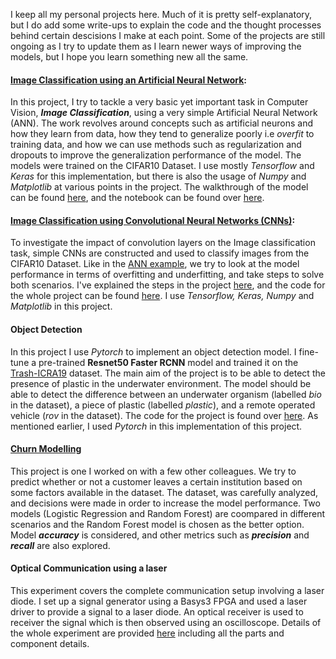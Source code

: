 I keep all my personal projects here. Much of it is pretty self-explanatory, but I do add some write-ups to explain the code and the thought processes behind certain descisions I make at each point. 
Some of the projects are still ongoing as I try to update them as I learn newer ways of improving the models, but I hope you learn something new all the same.



#### [Image Classification using an Artificial Neural Network](https://oppongk23.github.io/Image-Classification-ANN/): 
In this project, I try to tackle a very basic yet important task in Computer Vision, _**Image Classification**_, using a  very simple Artificial Neural Network (ANN). The work revolves around concepts such as artificial neurons and how they learn from data, how they tend to generalize poorly i.e _overfit_ to training data, and how we can use methods such as regularization and dropouts to improve the generalization performance of the model. The models were trained on the CIFAR10 Dataset. I use mostly _Tensorflow_ and _Keras_ for this implementation, but there is also the usage of _Numpy_ and _Matplotlib_ at various points in the project. The walkthrough of the model can be found [here](https://oppongk23.github.io/Image-Classification-ANN/), and the notebook can be found over [here](https://github.com/oppongk23/Image-Classification-ANN/blob/main/ANN_Assignment.ipynb).


#### [Image Classification using Convolutional Neural Networks (CNNs)](https://oppongk23.github.io/Image-Classification-CNN/):
To investigate the impact of convolution layers on the Image classification task, simple CNNs are constructed and used to classify images from the CIFAR10 Dataset. Like in the [ANN example](https://oppongk23.github.io/Image-Classification-ANN/), we try to look at the model performance in terms of overfitting and underfitting, and take steps to solve both scenarios. I've explained the steps in the project [here](https://oppongk23.github.io/Image-Classification-CNN/), and the code for the whole project can be found [here](https://github.com/oppongk23/Image-Classification-CNN/blob/main/CIFAR-10_CNN.ipynb). I use _Tensorflow, Keras, Numpy_ and _Matplotlib_ in this project.


#### Object Detection
In this project I use _Pytorch_ to implement an object detection model. I fine-tune a pre-trained **Resnet50 Faster RCNN** model and trained it on the [Trash-ICRA19](https://experts.umn.edu/en/datasets/trash-icra19-a-bounding-box-labeled-dataset-of-underwater-trash) dataset. The main aim of the project is to be able to detect the presence of plastic in the underwater environment. The model should be able to detect the difference between an underwater organism (labelled _bio_ in the dataset), a piece of plastic (labelled _plastic_), and a remote operated vehicle (_rov_ in the dataset). The code for the project is found over [here](). As mentioned earlier, I used _Pytorch_ in this implementation of this project.


#### [Churn Modelling](https://github.com/oppongk23/Churn_Modelling) 
This project is one I worked on with a few other colleagues. We try to predict whether or not a customer leaves a certain institution based on some factors available in the dataset. The dataset, was carefully analyzed, and decisions were made in order to increase the model performance. Two models (Logistic Regression and Random Forest) are coompared in different scenarios and the Random Forest model is chosen as the better option. Model **_accuracy_** is considered, and other metrics such as **_precision_** and **_recall_** are also explored.


#### Optical Communication using a laser
This experiment covers the complete communication setup involving a laser diode. I set up a signal generator using a Basys3 FPGA and used a laser driver to provide a signal to a laser diode. An optical receiver is used to receiver the signal which is then observed using an oscilloscope. Details of the whole experiment are provided [here]() including all the parts and component details. 


